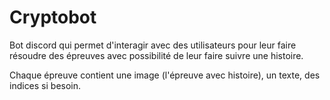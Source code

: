 # Cryptobot
Bot discord qui permet d'interagir avec des utilisateurs pour leur faire résoudre des épreuves avec possibilité de leur faire suivre une histoire.

Chaque épreuve contient une image (l'épreuve avec histoire), un texte, des indices si besoin.
